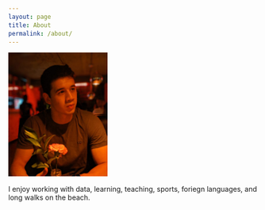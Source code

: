 ```yaml
---
layout: page
title: About
permalink: /about/
---
```

<img src="/assets/img/Khoki Whatsapp photo crpd.jpeg" width ='200' height='250'>

I enjoy working with data, learning, teaching, sports, foriegn languages, and long walks on the beach.

